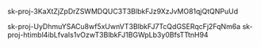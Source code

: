 sk-proj-3KaXtZjZpDrZSWMDQUC3T3BlbkFJz9XzJvMO81qjQtQNPuUd

sk-proj-UyDhmuYSACu8wf5xUwnVT3BlbkFJ7TcQdGSERqcFj2FqNm6a
sk-proj-htimbl4ibLfvaIs1vOzwT3BlbkFJ1BGWpLb3y0BfsTTtnH94




